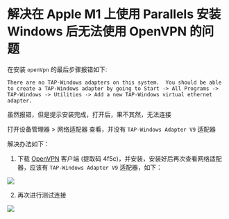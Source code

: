 # 解决在 Apple M1 上使用 Parallels 安装 Windows 后无法使用 OpenVPN 的问题


<!--more-->

在安装 `openVpn` 的最后步骤报错如下:

```text
There are no TAP-Windows adapters on this system.  You should be able to create a TAP-Windows adapter by going to Start -> All Programs -> TAP-Windows -> Utilities -> Add a new TAP-Windows virtual ethernet adapter.
```

虽然报错，但是提示安装完成，打开后，果不其然，无法连接

打开设备管理器 > 网络适配器 查看，并没有 `TAP-Windows Adapter V9` 适配器

解决办法如下：

1. 下载 [OpenVPN](https://www.aliyundrive.com/s/9ZjEohW4JTs) 客户端 (提取码 4f5c)，并安装，安装好后再次查看网络适配器，应该有 `TAP-Windows Adapter V9` 适配器，如下：

![](https://pic.yqqy.top/blog/202204181522517.png)

2. 再次进行测试连接

![](https://pic.yqqy.top/blog/202204181529411.png)
